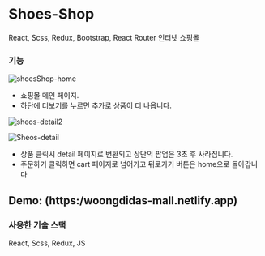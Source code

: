 # **Shoes-Shop**
React, Scss, Redux, Bootstrap, React Router  인터넷 쇼핑몰 

### **기능**
![shoesShop-home](https://user-images.githubusercontent.com/85971333/148727112-5b7bb05f-ed8c-4c23-a55d-53180c4c9f66.png)
+ 쇼핑몰 메인 페이지.
+ 하단에 더보기를 누르면 추가로 상품이 더 나옵니다.




![sheos-detail2](https://user-images.githubusercontent.com/85971333/148727624-6272877e-d86a-4137-9a37-9b1a8c750d6f.png)

![Sheos-detail](https://user-images.githubusercontent.com/85971333/148727503-bc260d57-ae6e-4e06-bc2b-6756dddd63f8.png)
+ 상품 클릭시 detail 페이지로 변환되고 상단의 팝업은 3초 후 사라집니다.
+ 주문하기 클릭하면 cart 페이지로 넘어가고 뒤로가기 버튼은 home으로 돌아갑니다

Demo:  (https:/woongdidas-mall.netlify.app)
---

### **사용한 기술 스택**
React, Scss, Redux, JS
